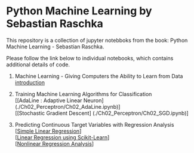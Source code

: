 # Python Machine Learning by Sebastian Raschka

This repository is a collection of jupyter notebboks from the book: Python Machine Learning - Sebastian Raschka.

Please follow the link below to individual notebooks, which contains additional details of code.

1. Machine Learning - Giving Computers the Ability to Learn from Data [introduction](./Ch_01.ipynb)

2. Training Machine Learning Algorithms for Classification <br>
    [[AdaLine : Adaptive Linear Neuron] (./Ch02_Perceptron/Ch02_AdaLine.ipynb)] <br>
    [[Stochastic Gradient Descent] (./Ch02_Perceptron/Ch02_SGD.ipynb)]

10. Predicting Continuous Target Variables with Regression Analysis <br>
    [[Simple Linear Regression](./Ch10_LinearRegression/Ch10_LinearRegression.ipynb)]  <br>
    [[Linear Regression using Scikit-Learn](./Ch10_LinearRegression/Ch10_scikitlearn.ipynb)]  <br>
    [[Nonlinear Regression Analysis](./Ch10_LinearRegression/Ch10_Regression_nonlinear.ipynb)]
